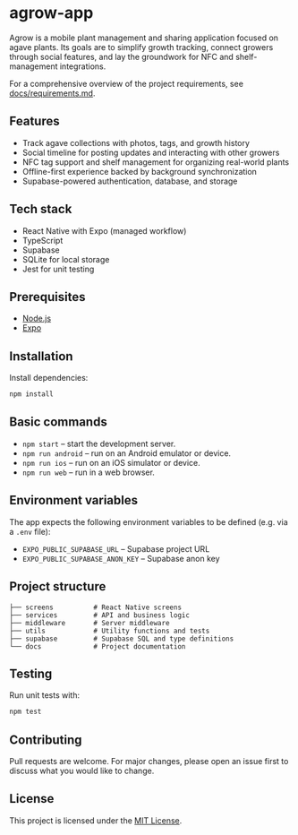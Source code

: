 # agrow-app

Agrow is a mobile plant management and sharing application focused on agave plants. Its goals are to simplify growth tracking, connect growers through social features, and lay the groundwork for NFC and shelf-management integrations.

For a comprehensive overview of the project requirements, see [docs/requirements.md](docs/requirements.md).

## Features

- Track agave collections with photos, tags, and growth history
- Social timeline for posting updates and interacting with other growers
- NFC tag support and shelf management for organizing real-world plants
- Offline-first experience backed by background synchronization
- Supabase-powered authentication, database, and storage

## Tech stack

- React Native with Expo (managed workflow)
- TypeScript
- Supabase
- SQLite for local storage
- Jest for unit testing

## Prerequisites

- [Node.js](https://nodejs.org/)
- [Expo](https://docs.expo.dev/get-started/installation/)

## Installation

Install dependencies:

```bash
npm install
```

## Basic commands

- `npm start` – start the development server.
- `npm run android` – run on an Android emulator or device.
- `npm run ios` – run on an iOS simulator or device.
- `npm run web` – run in a web browser.

## Environment variables

The app expects the following environment variables to be defined (e.g. via a `.env` file):

- `EXPO_PUBLIC_SUPABASE_URL` – Supabase project URL
- `EXPO_PUBLIC_SUPABASE_ANON_KEY` – Supabase anon key

## Project structure

```
├── screens          # React Native screens
├── services         # API and business logic
├── middleware       # Server middleware
├── utils            # Utility functions and tests
├── supabase         # Supabase SQL and type definitions
└── docs             # Project documentation
```

## Testing

Run unit tests with:

```bash
npm test
```

## Contributing

Pull requests are welcome. For major changes, please open an issue first to discuss what you would like to change.

## License

This project is licensed under the [MIT License](LICENSE).

